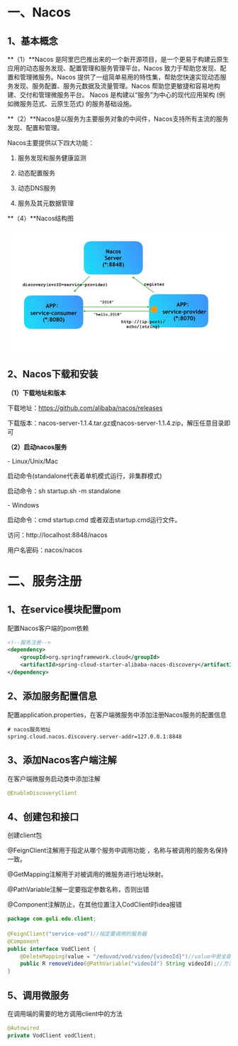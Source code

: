 

# 一、Nacos

## 1、基本概念

**（1）**Nacos 是阿里巴巴推出来的一个新开源项目，是一个更易于构建云原生应用的动态服务发现、配置管理和服务管理平台。Nacos 致力于帮助您发现、配置和管理微服务。Nacos 提供了一组简单易用的特性集，帮助您快速实现动态服务发现、服务配置、服务元数据及流量管理。Nacos 帮助您更敏捷和容易地构建、交付和管理微服务平台。 Nacos 是构建以“服务”为中心的现代应用架构 (例如微服务范式、云原生范式) 的服务基础设施。

**（2）**Nacos是以服务为主要服务对象的中间件，Nacos支持所有主流的服务发现、配置和管理。

Nacos主要提供以下四大功能：

1. 服务发现和服务健康监测

2. 动态配置服务

3. 动态DNS服务

4. 服务及其元数据管理

**（4）**Nacos结构图

![img](图片/6e5b55f7-3252-4dea-81e9-e0ffd86987b4.jpg)

## 2、Nacos下载和安装

**（1）下载地址和版本**

下载地址：https://github.com/alibaba/nacos/releases

下载版本：nacos-server-1.1.4.tar.gz或nacos-server-1.1.4.zip，解压任意目录即可

**（2）启动nacos服务**

\- Linux/Unix/Mac

启动命令(standalone代表着单机模式运行，非集群模式)

启动命令：sh startup.sh -m standalone

 

\- Windows

启动命令：cmd startup.cmd 或者双击startup.cmd运行文件。

访问：http://localhost:8848/nacos

用户名密码：nacos/nacos

# 二、服务注册

## 1、在service模块配置pom

配置Nacos客户端的pom依赖

```xml
<!--服务注册-->
<dependency>
    <groupId>org.springframework.cloud</groupId>
    <artifactId>spring-cloud-starter-alibaba-nacos-discovery</artifactId>
</dependency>
```

## 2、添加服务配置信息

配置application.properties，在客户端微服务中添加注册Nacos服务的配置信息

```properties
# nacos服务地址
spring.cloud.nacos.discovery.server-addr=127.0.0.1:8848
```

## **3、添加Nacos客户端注解**

在客户端微服务启动类中添加注解 

```java
@EnableDiscoveryClient
```

## **4、创建包和接口**

创建client包

@FeignClient注解用于指定从哪个服务中调用功能 ，名称与被调用的服务名保持一致。

@GetMapping注解用于对被调用的微服务进行地址映射。

@PathVariable注解一定要指定参数名称，否则出错

@Component注解防止，在其他位置注入CodClient时idea报错

```java
package com.guli.edu.client;

@FeignClient("service-vod")//指定要调用的服务器
@Component
public interface VodClient {
	@DeleteMapping(value = "/eduvod/vod/video/{videoId}")//value中是全路径
	public R removeVideo(@PathVariable("videoId") String videoId);//方法要与需要被调用的一致
}
```

## **5、调用微服务**

在调用端的需要的地方调用client中的方法

```java
@Autowired
private VodClient vodClient;
```

